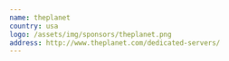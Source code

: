 ```yaml
---
name: theplanet
country: usa
logo: /assets/img/sponsors/theplanet.png
address: http://www.theplanet.com/dedicated-servers/
---
```

